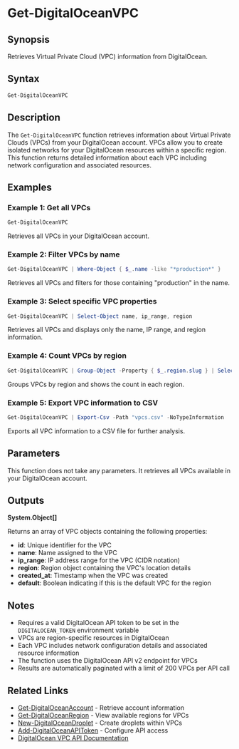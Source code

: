 # Get-DigitalOceanVPC

## Synopsis

Retrieves Virtual Private Cloud (VPC) information from DigitalOcean.

## Syntax

```powershell
Get-DigitalOceanVPC
```

## Description

The `Get-DigitalOceanVPC` function retrieves information about Virtual Private Clouds (VPCs) from your DigitalOcean account. VPCs allow you to create isolated networks for your DigitalOcean resources within a specific region. This function returns detailed information about each VPC including network configuration and associated resources.

## Examples

### Example 1: Get all VPCs

```powershell
Get-DigitalOceanVPC
```

Retrieves all VPCs in your DigitalOcean account.

### Example 2: Filter VPCs by name

```powershell
Get-DigitalOceanVPC | Where-Object { $_.name -like "*production*" }
```

Retrieves all VPCs and filters for those containing "production" in the name.

### Example 3: Select specific VPC properties

```powershell
Get-DigitalOceanVPC | Select-Object name, ip_range, region
```

Retrieves all VPCs and displays only the name, IP range, and region information.

### Example 4: Count VPCs by region

```powershell
Get-DigitalOceanVPC | Group-Object -Property { $_.region.slug } | Select-Object Name, Count
```

Groups VPCs by region and shows the count in each region.

### Example 5: Export VPC information to CSV

```powershell
Get-DigitalOceanVPC | Export-Csv -Path "vpcs.csv" -NoTypeInformation
```

Exports all VPC information to a CSV file for further analysis.

## Parameters

This function does not take any parameters. It retrieves all VPCs available in your DigitalOcean account.

## Outputs

**System.Object[]**

Returns an array of VPC objects containing the following properties:

- **id**: Unique identifier for the VPC
- **name**: Name assigned to the VPC
- **ip_range**: IP address range for the VPC (CIDR notation)
- **region**: Region object containing the VPC's location details
- **created_at**: Timestamp when the VPC was created
- **default**: Boolean indicating if this is the default VPC for the region

## Notes

- Requires a valid DigitalOcean API token to be set in the `DIGITALOCEAN_TOKEN` environment variable
- VPCs are region-specific resources in DigitalOcean
- Each VPC includes network configuration details and associated resource information
- The function uses the DigitalOcean API v2 endpoint for VPCs
- Results are automatically paginated with a limit of 200 VPCs per API call

## Related Links

- [Get-DigitalOceanAccount](Get-DigitalOceanAccount.md) - Retrieve account information
- [Get-DigitalOceanRegion](Get-DigitalOceanRegion.md) - View available regions for VPCs
- [New-DigitalOceanDroplet](New-DigitalOceanDroplet.md) - Create droplets within VPCs
- [Add-DigitalOceanAPIToken](Add-DigitalOceanAPIToken.md) - Configure API access
- [DigitalOcean VPC API Documentation](https://docs.digitalocean.com/reference/api/api-reference/#operation/vpc_list)
